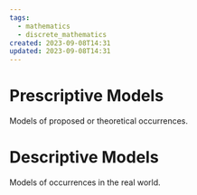 ```yaml
---
tags:
  - mathematics
  - discrete_mathematics
created: 2023-09-08T14:31
updated: 2023-09-08T14:31
---
```

# Prescriptive Models
Models of proposed or theoretical occurrences.

# Descriptive Models
Models of occurrences in the real world.
